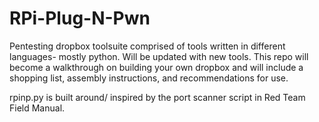 # RPi-Plug-N-Pwn
Pentesting dropbox toolsuite comprised of tools written in different languages- mostly python. Will be updated with new tools.
This repo will become a walkthrough on building your own dropbox and will include a shopping list, assembly instructions, and recommendations for use.

rpinp.py is built around/ inspired by the port scanner script in Red Team Field Manual.
